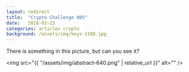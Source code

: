 ```yaml
---
layout: redirect
title:  "Crypto Challenge 005"
date:   2018-03-23
categories: articles crypto
background: /assets/img/keys-1280.jpg
---
```

There is something in this picture, but can you see it?

<img src="{{ "/assets/img/abstract-640.png" | relative_url }}" alt="" />
